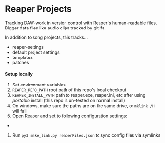 # Reaper Projects

Tracking DAW-work in version control with Reaper's human-readable files.
Bigger data files like audio clips tracked by git lfs.

In addition to song projects, this tracks...

- reaper-settings
- default project settings
- templates
- patches

#### Setup locally

1. Set environment variables:
  1. `REAPER_REPO_PATH` root path of this repo's local checkout
  1. `REAPER_INSTALL_PATH` path to reaper.exe, reaper.ini, etc after using *portable* install (this repo is un-tested on normal install)
  1. On windows, make sure the paths are on the same drive, or `mklink /H` will fail 
1. Open Reaper and set to following configuration settings:
  - 
1. Run `py3 make_link.py reaperFiles.json` to sync config files via symlinks